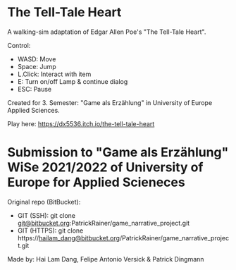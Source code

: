 # The Tell-Tale Heart
A walking-sim adaptation of Edgar Allen Poe's "The Tell-Tale Heart".

Control:
* WASD: Move
* Space: Jump
* L.Click: Interact with item
* E: Turn on/off Lamp & continue dialog
* ESC: Pause

Created for 3. Semester: "Game als Erzählung" in University of Europe Applied Sciences.

Play here: https://dx5536.itch.io/the-tell-tale-heart

# Submission to "Game als Erzählung" WiSe 2021/2022 of University of Europe for Applied Scieneces
Original repo (BitBucket): 
* GIT (SSH): git clone git@bitbucket.org:PatrickRainer/game_narrative_project.git
* GIT (HTTPS): git clone https://hailam_dang@bitbucket.org/PatrickRainer/game_narrative_project.git

Made by: Hai Lam Dang, Felipe Antonio Versick & Patrick Dingmann
